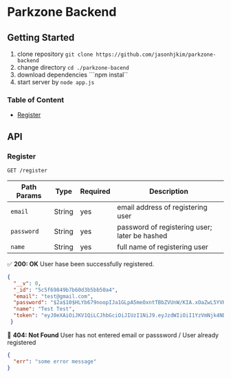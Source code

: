 # Parkzone Backend

## Getting Started
1. clone repository ```git clone https://github.com/jasonhjkim/parkzone-backend```
2. change directory ```cd ./parkzone-bacend```
3. download dependencies ```npm instal``
4. start server by ```node app.js```

### Table of Content
- [Register](#Register)

## API

### Register

```GET /register```

| Path Params  | Type | Required | Description |
| ------------- | ------------- | ------------- | ------------- |
| `email`  | String  | yes | email address of registering user  |
| `password`  | String  | yes | password of registering user; later be hashed  |
| `name` | String  | yes | full name of registering user  |

:white_check_mark: **200: OK**
User hase been successfully registered.
```json
{
  "__v": 0,
  "_id": "5c5f69849b7b60d3b5bb50a4",
  "email": "test@gmail.com",
  "password": "$2a$10$HLYb679noopIJa1GLpA5meOxntTBbZVUnW/KIA.xOaZwL5YVH8zpi",
  "name": "Test Test",
  "token": "eyJ0eXAiOiJKV1QiLCJhbGciOiJIUzI1NiJ9.eyJzdWIiOiI1YzVmNjk4NDliN2I2MGQzYjViYjUwYTQiLCJpYXQiOjE1NDk3NTc2Njk5NjV9.ko4oJ_3rrqNcMD90Kyy_ZiAZo4ROkCLPveEUeuOjK60"
 }
```
:red_circle: **404: Not Found**
User has not entered email or passsword / User already registered
```json
{
  "err": "some error message"
}
```
